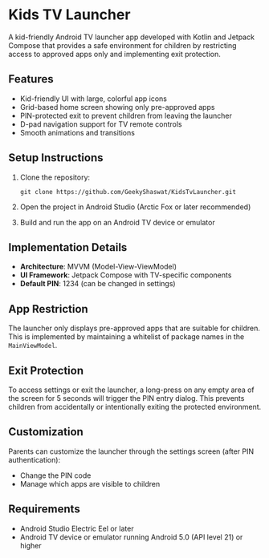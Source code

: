 # Kids TV Launcher

A kid-friendly Android TV launcher app developed with Kotlin and Jetpack Compose that provides a safe environment for children by restricting access to approved apps only and implementing exit protection.

## Features

- Kid-friendly UI with large, colorful app icons
- Grid-based home screen showing only pre-approved apps
- PIN-protected exit to prevent children from leaving the launcher
- D-pad navigation support for TV remote controls
- Smooth animations and transitions

## Setup Instructions

1. Clone the repository:
   ```
   git clone https://github.com/GeekyShaswat/KidsTvLauncher.git
   ```

2. Open the project in Android Studio (Arctic Fox or later recommended)

3. Build and run the app on an Android TV device or emulator

## Implementation Details

- **Architecture**: MVVM (Model-View-ViewModel)
- **UI Framework**: Jetpack Compose with TV-specific components
- **Default PIN**: 1234 (can be changed in settings)

## App Restriction
The launcher only displays pre-approved apps that are suitable for children. This is implemented by maintaining a whitelist of package names in the `MainViewModel`.

## Exit Protection
To access settings or exit the launcher, a long-press on any empty area of the screen for 5 seconds will trigger the PIN entry dialog. This prevents children from accidentally or intentionally exiting the protected environment.

## Customization
Parents can customize the launcher through the settings screen (after PIN authentication):
- Change the PIN code
- Manage which apps are visible to children

## Requirements
- Android Studio Electric Eel or later
- Android TV device or emulator running Android 5.0 (API level 21) or higher
